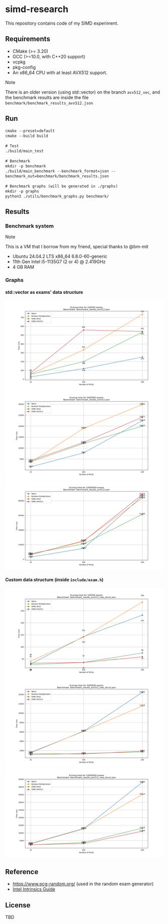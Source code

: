 # simd-research

This repository contains code of my SIMD experiment.

## Requirements

- CMake (>= 3.20)
- GCC (>=10.0, with C++20 support)
- vcpkg
- pkg-config
- An x86_64 CPU with at least AVX512 support.

> [!NOTE]
> There is an older version (using std::vector) on the branch `avx512_vec`, and the benchmark results are inside the
> file `benchmark/benchmark_results_avx512.json`

## Run

```shell
cmake --preset=default
cmake --build build

# Test
./build/main_test

# Benchmark
mkdir -p benchmark
./build/main_benchmark --benchmark_format=json --benchmark_out=benchmark/benchmark_results.json

# Benchmark graphs (will be generated in ./graphs)
mkdir -p graphs
python3 ./utils/benchmark_graphs.py benchmark/
```

## Results
### Benchmark system
> [!NOTE]
> This is a VM that I borrow from my friend, special thanks to @bm-mit
- Ubuntu 24.04.2 LTS x86_64 6.8.0-60-generic
- 11th Gen Intel i5-1135G7 (2 or 4) @ 2.419GHz
- 4 GB RAM
### Graphs
#### std::vector as exams' data structure
![std::vector 100K](./graphs/benchmark_results_avx512.json_100000.png)
![std::vector 5M](./graphs/benchmark_results_avx512.json_5000000.png)
![std::vector 10M](./graphs/benchmark_results_avx512.json_10000000.png)
#### Custom data structure (inside `include/exam.h`)
![custom struct 100K](./graphs/benchmark_results_avx512_new_struct.json_100000.png)
![custom struct 5M](./graphs/benchmark_results_avx512_new_struct.json_5000000.png)
![custom struct 10M](./graphs/benchmark_results_avx512_new_struct.json_10000000.png)

## Reference

- https://www.pcg-random.org/ (used in the random exam generator)
- [Intel Intrinsics Guide](https://www.intel.com/content/www/us/en/docs/intrinsics-guide/index.html)

## License
TBD